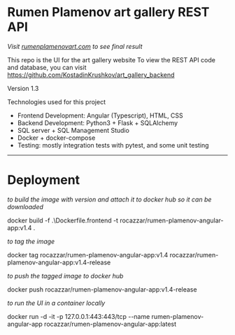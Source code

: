 # Rumen Plamenov art gallery REST API
_Visit [rumenplamenovart.com](https://rumenplamenovart.com/) to see final result_

This repo is the UI for the art gallery website
To view the REST API code and database, you can visit https://github.com/KostadinKrushkov/art_gallery_backend

Version 1.3

Technologies used for this project
- Frontend Development: Angular (Typescript), HTML, CSS
- Backend Development: Python3 + Flask + SQLAlchemy
- SQL server + SQL Management Studio
- Docker + docker-compose
- Testing: mostly integration tests with pytest, and some unit testing

---

# Deployment
_to build the image with version and attach it to docker hub so it can be downloaded_

docker build -f .\Dockerfile.frontend -t rocazzar/rumen-plamenov-angular-app:v1.4 .

_to tag the image_

docker tag rocazzar/rumen-plamenov-angular-app:v1.4 rocazzar/rumen-plamenov-angular-app:v1.4-release

_to push the tagged image to docker hub_

docker push rocazzar/rumen-plamenov-angular-app:v1.4-release

_to run the UI in a container locally_

docker run -d -it -p 127.0.0.1:443:443/tcp --name rumen-plamenov-angular-app rocazzar/rumen-plamenov-angular-app:latest

